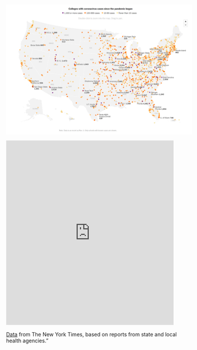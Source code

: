 
![Image New York Times Covid In Colleges](CovidColleges.PNG)


<iframe src=https://public.tableau.com/views/CollegeCampuseswith1000Covid-19CasesorMore/CollegeCampuseswith1000Covid-19CasesorMore?:showVizHome=no&:embed=true" width="90%" height="500" seamless frameborder="0" scrolling="no"></iframe>

[Data](https://www.nytimes.com/interactive/2020/us/coronavirus-us-cases.html) from The New York Times, based on reports from state and local health agencies.”

